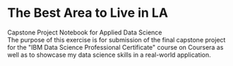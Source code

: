 # The Best Area to Live in LA
Capstone Project Notebook for Applied Data Science\
The purpose of this exercise is for submission of the final capstone project for the "IBM Data Science Professional Certificate" course on Coursera as well as to showcase my data science skills in a real-world application.
